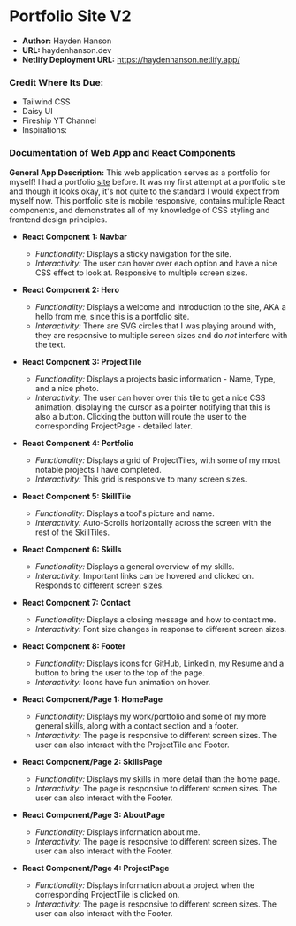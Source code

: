 # Portfolio Site V2

* **Author:** Hayden Hanson
* **URL:** haydenhanson.dev
* **Netlify Deployment URL:** https://haydenhanson.netlify.app/

### Credit Where Its Due:
* Tailwind CSS
* Daisy UI
* Fireship YT Channel
* Inspirations: 

### Documentation of Web App and React Components

**General App Description:** This web application serves as a portfolio for myself! I had a portfolio [site](https://mason.gmu.edu/~hhanson2/) before. It was my first attempt at a portfolio site and though it looks okay, it's not quite to the standard I would expect from myself now. This portfolio site is mobile responsive, contains multiple React components, and demonstrates all of my knowledge of CSS styling and frontend design principles.

* **React Component 1: Navbar** 
  * *Functionality:* Displays a sticky navigation for the site.
  * *Interactivity:* The user can hover over each option and have a nice CSS effect to look at. Responsive to multiple screen sizes.
  
* **React Component 2: Hero** 
  * *Functionality:* Displays a welcome and introduction to the site, AKA a hello from me, since this is a portfolio site.
  * *Interactivity:* There are SVG circles that I was playing around with, they are responsive to multiple screen sizes and do _not_ interfere with the text.
  
* **React Component 3: ProjectTile** 
  * *Functionality:* Displays a projects basic information - Name, Type, and a nice photo.
  * *Interactivity:* The user can hover over this tile to get a nice CSS animation, displaying the cursor as a pointer notifying that this is also a button. Clicking the button will route the user to the corresponding ProjectPage - detailed later.
  
* **React Component 4: Portfolio** 
  * *Functionality:* Displays a grid of ProjectTiles, with some of my most notable projects I have completed.
  * *Interactivity:* This grid is responsive to many screen sizes. 
  
* **React Component 5: SkillTile** 
  * *Functionality:* Displays a tool's picture and name.
  * *Interactivity:* Auto-Scrolls horizontally across the screen with the rest of the SkillTiles.
  
* **React Component 6: Skills** 
  * *Functionality:* Displays a general overview of my skills.
  * *Interactivity:* Important links can be hovered and clicked on. Responds to different screen sizes.
  
* **React Component 7: Contact** 
  * *Functionality:* Displays a closing message and how to contact me.
  * *Interactivity:* Font size changes in response to different screen sizes.
  
* **React Component 8: Footer** 
  * *Functionality:* Displays icons for GitHub, LinkedIn, my Resume and a button to bring the user to the top of the page.
  * *Interactivity:* Icons have fun animation on hover.
  
* **React Component/Page 1: HomePage** 
  * *Functionality:* Displays my work/portfolio and some of my more general skills, along with a contact section and a footer.
  * *Interactivity:* The page is responsive to different screen sizes. The user can also interact with the ProjectTile and Footer.
  
* **React Component/Page 2: SkillsPage** 
  * *Functionality:* Displays my skills in more detail than the home page.
  * *Interactivity:* The page is responsive to different screen sizes. The user can also interact with the Footer.
  
* **React Component/Page 3: AboutPage** 
  * *Functionality:* Displays information about me.
  * *Interactivity:* The page is responsive to different screen sizes. The user can also interact with the Footer.
  
* **React Component/Page 4: ProjectPage** 
  * *Functionality:* Displays information about a project when the corresponding ProjectTile is clicked on.
  * *Interactivity:* The page is responsive to different screen sizes. The user can also interact with the Footer.
 
